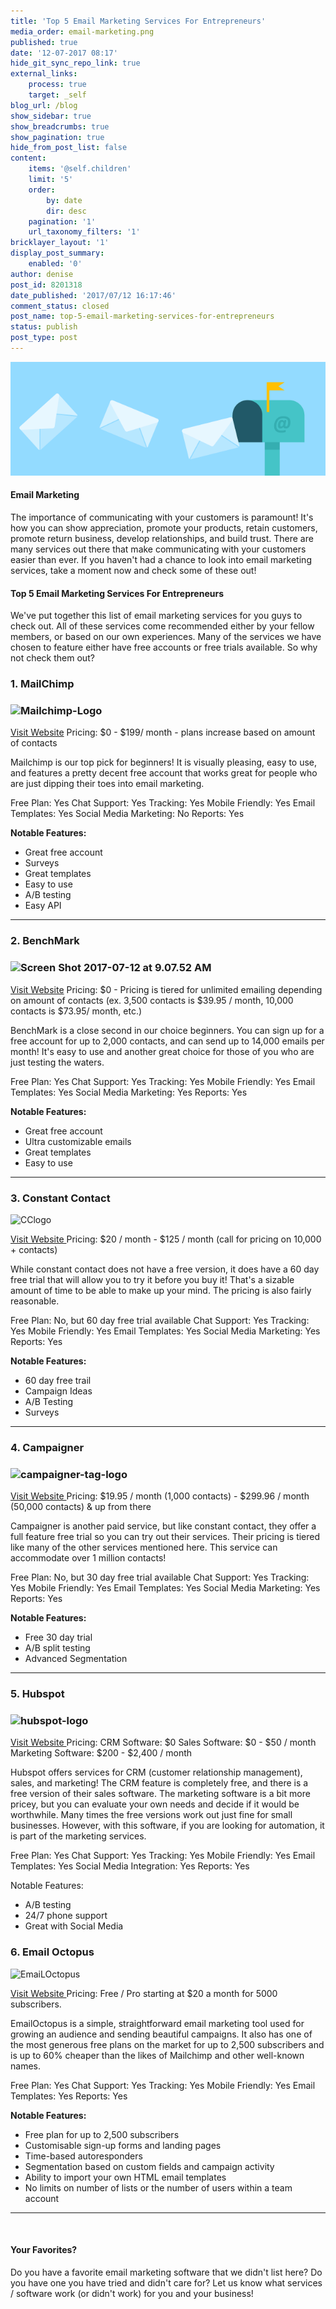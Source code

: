 ```yaml
---
title: 'Top 5 Email Marketing Services For Entrepreneurs'
media_order: email-marketing.png
published: true
date: '12-07-2017 08:17'
hide_git_sync_repo_link: true
external_links:
    process: true
    target: _self
blog_url: /blog
show_sidebar: true
show_breadcrumbs: true
show_pagination: true
hide_from_post_list: false
content:
    items: '@self.children'
    limit: '5'
    order:
        by: date
        dir: desc
    pagination: '1'
    url_taxonomy_filters: '1'
bricklayer_layout: '1'
display_post_summary:
    enabled: '0'
author: denise
post_id: 8201318
date_published: '2017/07/12 16:17:46'
comment_status: closed
post_name: top-5-email-marketing-services-for-entrepreneurs
status: publish
post_type: post
---
```


[![](email-marketing.png)](/blog/e-commerce-tips/top-5-email-marketing-services-for-entrepreneurs)
<h4>Email Marketing</h4>
The importance of communicating with your customers is paramount! It's how you can show appreciation, promote your products, retain customers, promote return business, develop relationships, and build trust. There are many services out there that make communicating with your customers easier than ever. If you haven't had a chance to look into email marketing services, take a moment now and check some of these out!
<h4>Top 5 Email Marketing Services For Entrepreneurs</h4>
We've put together this list of email marketing services for you guys to check out. All of these services come recommended either by your fellow members, or based on our own experiences. Many of the services we have chosen to feature either have free accounts or free trials available. So why not check them out?

<h3>1. MailChimp</h3>
<h3><img class="alignnone  wp-image-8227991" src="https://printaura.com/wp-content/uploads/2017/07/Mailchimp-Logo.jpg" alt="Mailchimp-Logo" width="272" height="81" /></h3>
<a href="https://mailchimp.com/" target="_blank">Visit Website</a>
Pricing: $0 - $199/ month - plans increase based on amount of contacts

Mailchimp is our top pick for beginners! It is visually pleasing, easy to use, and features a pretty decent free account that works great for people who are just dipping their toes into email marketing.

Free Plan: Yes
Chat Support: Yes
Tracking: Yes
Mobile Friendly: Yes
Email Templates: Yes
Social Media Marketing: No
Reports: Yes

<strong>Notable Features:</strong>
<ul>
 	<li>Great free account</li>
 	<li>Surveys</li>
 	<li>Great templates</li>
 	<li>Easy to use</li>
 	<li>A/B testing</li>
 	<li>Easy API</li>
</ul>

<hr />

<h3>2. BenchMark</h3>
<h3><img class="alignnone  wp-image-8227994" src="https://printaura.com/wp-content/uploads/2017/07/Screen-Shot-2017-07-12-at-9.07.52-AM-e1499876111619.png" alt="Screen Shot 2017-07-12 at 9.07.52 AM" width="183" height="56" /></h3>
<a href="https://www.benchmarkemail.com/" target="_blank">Visit Website</a>
Pricing: $0 - Pricing is tiered for unlimited emailing depending on amount of contacts (ex. 3,500 contacts is $39.95 / month, 10,000 contacts is $73.95/ month, etc.)

BenchMark is a close second in our choice beginners. You can sign up for a free account for up to 2,000 contacts, and can send up to 14,000 emails per month! It's easy to use and another great choice for those of you who are just testing the waters.

Free Plan: Yes
Chat Support: Yes
Tracking: Yes
Mobile Friendly: Yes
Email Templates: Yes
Social Media Marketing: Yes
Reports: Yes

<strong>Notable Features:</strong>
<ul>
 	<li>Great free account</li>
 	<li>Ultra customizable emails</li>
 	<li>Great templates</li>
 	<li>Easy to use</li>
</ul>

<hr />

<h3>3. Constant Contact</h3>
<img class="alignnone  wp-image-8227985" src="https://printaura.com/wp-content/uploads/2017/07/CClogo-e1499875982827.png" alt="CClogo" width="310" height="55" />

<a href="https://www.constantcontact.com" target="_blank">Visit Website </a>
Pricing: $20 / month - $125 / month (call for pricing on 10,000 + contacts)

While constant contact does not have a free version, it does have a 60 day free trial that will allow you to try it before you buy it! That's a sizable amount of time to be able to make up your mind. The pricing is also fairly reasonable.

Free Plan: No, but 60 day free trial available
Chat Support: Yes
Tracking: Yes
Mobile Friendly: Yes
Email Templates: Yes
Social Media Marketing: Yes
Reports: Yes

<strong>Notable Features:</strong>
<ul>
 	<li>60 day free trail</li>
 	<li>Campaign Ideas</li>
 	<li>A/B Testing</li>
 	<li>Surveys</li>
</ul>

<hr />

<h3>4. Campaigner</h3>
<h3><img class="alignnone  wp-image-8227982" src="https://printaura.com/wp-content/uploads/2017/07/campaigner-tag-logo.png" alt="campaigner-tag-logo" width="285" height="72" /></h3>
<a href="https://www.campaigner.com/" target="_blank">Visit Website </a>
Pricing: $19.95 / month (1,000 contacts) - $299.96 / month (50,000 contacts) &amp; up from there

Campaigner is another paid service, but like constant contact, they offer a full feature free trial so you can try out their services. Their pricing is tiered like many of the other services mentioned here. This service can accommodate over 1 million contacts!

Free Plan: No, but 30 day free trial available
Chat Support: Yes
Tracking: Yes
Mobile Friendly: Yes
Email Templates: Yes
Social Media Marketing: Yes
Reports: Yes

<strong>Notable Features:</strong>
<ul>
 	<li>Free 30 day trial</li>
 	<li>A/B split testing</li>
 	<li>Advanced Segmentation</li>
</ul>

<hr />

<h3>5. Hubspot</h3>
<h3><img class="alignnone  wp-image-8227989" src="https://printaura.com/wp-content/uploads/2017/07/hubspot-logo-e1499876043795.png" alt="hubspot-logo" width="198" height="63" /></h3>
<a href="https://www.hubspot.com/" target="_blank">Visit Website </a>
Pricing:
CRM Software: $0
Sales Software: $0 - $50 / month
Marketing Software: $200 - $2,400 / month

Hubspot offers services for CRM (customer relationship management), sales, and marketing! The CRM feature is completely free, and there is a free version of their sales software. The marketing software is a bit more pricey, but you can evaluate your own needs and decide if it would be worthwhile. Many times the free versions work out just fine for small businesses. However, with this software, if you are looking for automation, it is part of the marketing services.

Free Plan: Yes
Chat Support: Yes
Tracking: Yes
Mobile Friendly: Yes
Email Templates: Yes
Social Media Integration: Yes
Reports: Yes

Notable Features:
<ul>
 	<li>A/B testing</li>
 	<li>24/7 phone support</li>
 	<li>Great with Social Media</li>
</ul>

<h3>6. Email Octopus</h3>
<img class="alignnone wp-image-8227985" src="https://printaura.com/wp-content/uploads/PurpleEmailOctopus.png" alt="EmaiLOctopus" width="310" height="55" />
 
<a href="https://emailoctopus.com" target="_blank">Visit Website </a>
Pricing: Free / Pro starting at $20 a month for 5000 subscribers.
 
EmailOctopus is a simple, straightforward email marketing tool used for growing an audience and sending beautiful campaigns. It also has one of the most generous free plans on the market for up to 2,500 subscribers and is up to 60% cheaper than the likes of Mailchimp and other well-known names.

Free Plan: Yes
Chat Support: Yes
Tracking: Yes
Mobile Friendly: Yes
Email Templates: Yes
Reports: Yes
 
<strong>Notable Features:</strong>
<ul>
<li>Free plan for up to 2,500 subscribers</li>
<li>Customisable sign-up forms and landing pages</li>
<li>Time-based autoresponders</li>
<li>Segmentation based on custom fields and campaign activity</li>
<li>Ability to import your own HTML email templates</li>
<li>No limits on number of lists or the number of users within a team account</li>
</ul>
 
<hr />

&nbsp;
<h4>Your Favorites?</h4>
Do you have a favorite email marketing software that we didn't list here? Do you have one you have tried and didn't care for? Let us know what services / software work (or didn't work) for you and your business!

<span style="border-radius: 2px; text-indent: 20px; width: auto; padding: 0px 4px 0px 0px; text-align: center; font: bold 11px/20px 'Helvetica Neue',Helvetica,sans-serif; color: #ffffff; background: #bd081c no-repeat scroll 3px 50% / 14px 14px; position: absolute; opacity: 1; z-index: 8675309; display: none; cursor: pointer;">Save</span>